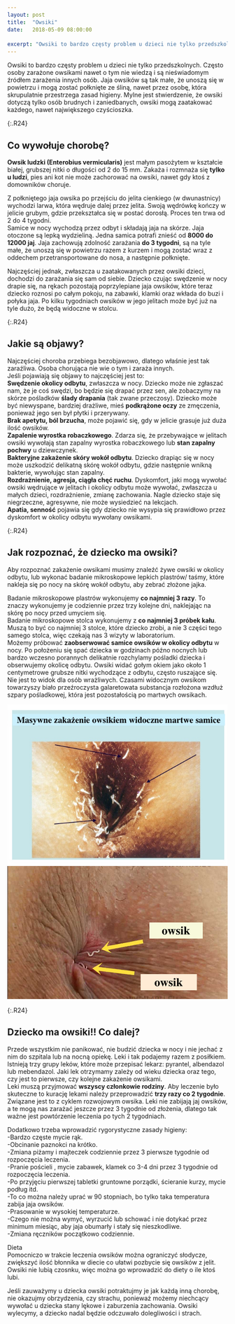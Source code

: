 ```yaml
---
layout: post
title:  "Owsiki"
date:   2018-05-09 08:00:00

excerpt: "Owsiki to bardzo częsty problem u dzieci nie tylko przedszkolnych. Często osoby zarażone owsikami nawet o tym nie wiedzą i są nieświadomym źródłem zarażenia innych osób. Jaja owsików są tak małe, że unoszą się w powietrzu i mogą zostać połknięte ze śliną, nawet przez osobę, która skrupulatnie przestrzega zasad higieny. Mylne jest stwierdzenie, że owsiki dotyczą tylko osób brudnych i zaniedbanych, owsiki mogą zaatakować każdego, nawet największego czyścioszka."
---
```

 
Owsiki to bardzo częsty problem u dzieci nie tylko przedszkolnych. Często osoby zarażone owsikami nawet o tym nie wiedzą i są nieświadomym źródłem zarażenia innych osób. Jaja owsików są tak małe, że unoszą się w powietrzu i mogą zostać połknięte ze śliną, nawet przez osobę, która skrupulatnie przestrzega zasad higieny. Mylne jest stwierdzenie, że owsiki dotyczą tylko osób brudnych i zaniedbanych, owsiki mogą zaatakować każdego, nawet największego czyścioszka.

{:.R24}
## Co wywołuje chorobę?

**Owsik ludzki (Enterobius vermicularis)** jest małym pasożytem w kształcie białej, grubszej nitki o długości od 2 do 15 mm.   Zakaża i rozmnaża się **tylko u ludzi**, pies ani kot nie może zachorować na owsiki, nawet gdy ktoś z domowników choruje.  

Z połkniętego jaja owsika po przejściu do jelita cienkiego (w dwunastnicy) wychodzi larwa, która wędruje dalej przez jelita. Swoją wędrówkę kończy w jelicie grubym, gdzie przekształca się w postać dorosłą. Proces ten trwa od 2 do 4 tygodni.  
Samice w nocy wychodzą przez odbyt i składają jaja na skórze. Jaja otoczone są lepką wydzieliną. Jedna samica potrafi znieść od **8000 do 12000 jaj**. Jaja zachowują zdolność zarażania **do 3 tygodni**, są na tyle małe, że unoszą się w powietrzu razem z kurzem i mogą zostać wraz z oddechem przetransportowane do nosa, a następnie połknięte.

Najczęściej jednak, zwłaszcza u zaatakowanych przez owsiki dzieci, dochodzi do zarażania się sam od siebie. Dziecko czując swędzenie w nocy drapie się, na rękach pozostają poprzylepiane jaja owsików, które teraz dziecko roznosi po całym pokoju, na zabawki, klamki oraz wkłada do buzi i połyka jaja. Po kilku tygodniach owsików w jego jelitach może być już na tyle dużo, że będą widoczne w stolcu. 

{:.R24}
## Jakie są objawy?

Najczęściej choroba przebiega bezobjawowo, dlatego właśnie jest tak zaraźliwa. Osoba chorująca nie wie o tym i zaraża innych.  
Jeśli pojawiają się objawy to najczęściej jest to:  
**Swędzenie okolicy odbytu**, zwłaszcza w nocy. Dziecko może nie zgłaszać nam, że je coś swędzi, bo będzie się drapać przez sen, ale zobaczymy na skórze pośladków **ślady drapania** (tak zwane przeczosy). Dziecko może być niewyspane, bardziej drażliwe, mieś **podkrążone oczy** ze zmęczenia, ponieważ jego sen był płytki i przerywany.  
**Brak apetytu, ból brzucha**, może pojawić się, gdy w jelicie grasuje już duża ilość owsików.  
**Zapalenie wyrostka robaczkowego**. Zdarza się, że przebywające w jelitach owsiki wywołają stan zapalny wyrostka robaczkowego lub **stan zapalny pochwy** u dziewczynek.  
**Bakteryjne zakażenie skóry wokół odbytu**. Dziecko drapiąc się w nocy może uszkodzić delikatną skórę wokół odbytu, gdzie następnie wnikną bakterie, wywołując stan zapalny.  
**Rozdrażnienie, agresja, ciągła chęć ruchu**. Dyskomfort, jaki mogą wywołać owsiki wędrujące w jelitach i okolicy odbytu może wywołać, zwłaszcza u małych dzieci, rozdrażnienie, zmianę zachowania. Nagle dziecko staje się niegrzeczne, agresywne, nie może wysiedzieć na lekcjach.  
**Apatia, senność** pojawia się gdy dziecko nie wysypia się prawidłowo przez dyskomfort w okolicy odbytu wywołany owsikami.


{:.R24}
## Jak rozpoznać, że dziecko ma owsiki?

Aby rozpoznać zakażenie owsikami musimy znaleźć żywe owsiki w okolicy odbytu, lub wykonać badanie mikroskopowe lepkich plastrów/ taśmy, które nakleja się po nocy na skórę wokół odbytu, aby zebrać złożone jajka.  

Badanie mikroskopowe plastrów wykonujemy **co najmniej 3 razy**. To znaczy wykonujemy je codziennie przez trzy kolejne dni, naklejając na skórę po nocy przed umyciem się.  
Badanie mikroskopowe stolca wykonujemy z **co najmniej 3 próbek kału**. Muszą to być co najmniej 3 stolce, które dziecko zrobi, a nie 3 części tego samego stolca, więc czekają nas 3  wizyty w laboratorium.  
Możemy próbować **zaobserwować samice owsików w okolicy odbytu** w nocy. Po położeniu się spać dziecka w godzinach późno nocnych lub bardzo wczesno porannych delikatnie rozchylamy pośladki dziecka i obserwujemy okolicę odbytu. Owsiki widać gołym okiem jako około 1 centymetrowe grubsze nitki wychodzące z odbytu, często ruszające się. Nie jest to widok dla osób wrażliwych. Czasami widocznym owsikom towarzyszy biało przeźroczysta galaretowata substancja rozłożona wzdłuż szpary pośladkowej, która jest pozostałością po martwych owsikach.

![owsiki2](/png/owsiki.jpg)
![owsiki3](/png/owsikpow.png)

{:.R24}
## Dziecko ma owsiki!! Co dalej?

Przede wszystkim nie panikować, nie budzić dziecka w nocy i nie jechać z nim do szpitala lub na nocną opiekę. Leki i tak podajemy razem z posiłkiem.  
Istnieją trzy grupy leków, które może przepisać lekarz: pyrantel, albendazol lub mebendazol. Jaki lek otrzymamy zależy od wieku dziecka oraz tego, czy jest to pierwsze, czy kolejne zakażenie owsikami.  
Leki muszą przyjmować **wszyscy członkowie rodziny**. Aby leczenie było skuteczne to kurację lekami należy przeprowadzić **trzy razy co 2 tygodnie**. Związane jest to z cyklem rozwojowym owsika. Leki nie zabijają jaj owsików, a te mogą nas zarażać jeszcze przez 3 tygodnie od złożenia, dlatego tak ważne jest powtórzenie leczenia po tych 2 tygodniach.

Dodatkowo trzeba wprowadzić rygorystyczne zasady higieny:  
-Bardzo częste mycie rąk.  
-Obcinanie paznokci na krótko.  
-Zmiana piżamy i majteczek codziennie przez 3 pierwsze tygodnie od rozpoczęcia leczenia.  
-Pranie pościeli , mycie zabawek, klamek co 3-4 dni przez 3 tygodnie od rozpoczęcia leczenia.  
-Po przyjęciu pierwszej tabletki gruntowne porządki, ścieranie kurzy, mycie podług itd.  
-To co można należy uprać w 90 stopniach, bo tylko taka temperatura zabija jaja owsików.  
-Prasowanie w wysokiej temperaturze.  
-Czego nie można wymyć, wyrzucić lub schować i nie dotykać przez minimum miesiąc, aby jaja obumarły i stały się nieszkodliwe.  
-Zmiana ręczników początkowo codziennie.

Dieta  
Pomocniczo w trakcie leczenia owsików można ograniczyć słodycze, zwiększyć ilość błonnika w diecie co ułatwi pozbycie się owsików z jelit. Owsiki nie lubią czosnku, więc można go wprowadzić do diety o ile ktoś lubi.

Jeśli zauważymy u dziecka owsiki potraktujmy je jak każdą inną chorobę, nie okazujmy obrzydzenia, czy strachu, ponieważ możemy niechcący wywołać u dziecka stany lękowe i zaburzenia zachowania. Owsiki wylecymy, a dziecko nadal będzie odczuwało dolegliwości i strach.



